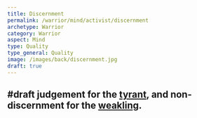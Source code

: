 ```yaml
---
title: Discernment
permalink: /warrior/mind/activist/discernment
archetype: Warrior
category: Warrior
aspect: Mind
type: Quality
type_general: Quality
image: /images/back/discernment.jpg
draft: true
---
```

#draft judgement for the [tyrant](/king/mature_king/tyrant_shadow), and non-discernment for the [weakling](/king/mature_king/weakling_shadow). 
---
